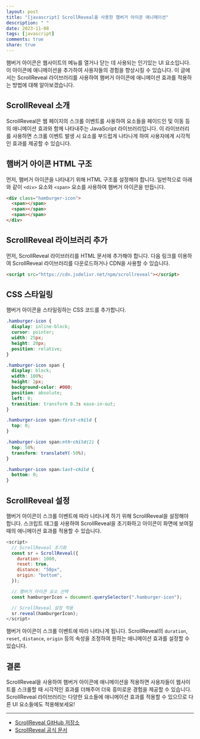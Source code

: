 ```yaml
---
layout: post
title: "[javascript] ScrollReveal을 사용한 햄버거 아이콘 애니메이션"
description: " "
date: 2023-11-08
tags: [javascript]
comments: true
share: true
---
```


햄버거 아이콘은 웹사이트의 메뉴를 열거나 닫는 데 사용되는 인기있는 UI 요소입니다. 이 아이콘에 애니메이션을 추가하여 사용자들의 경험을 향상시킬 수 있습니다. 이 글에서는 ScrollReveal 라이브러리를 사용하여 햄버거 아이콘에 애니메이션 효과를 적용하는 방법에 대해 알아보겠습니다.

## ScrollReveal 소개

ScrollReveal은 웹 페이지의 스크롤 이벤트를 사용하여 요소들을 페이드인 및 이동 등의 애니메이션 효과와 함께 나타내주는 JavaScript 라이브러리입니다. 이 라이브러리를 사용하면 스크롤 이벤트 발생 시 요소를 부드럽게 나타나게 하여 사용자에게 시각적인 효과를 제공할 수 있습니다.

## 햄버거 아이콘 HTML 구조

먼저, 햄버거 아이콘을 나타내기 위해 HTML 구조를 설정해야 합니다. 일반적으로 아래와 같이 `<div>` 요소와 `<span>` 요소를 사용하여 햄버거 아이콘을 만듭니다.

```html
<div class="hamburger-icon">
  <span></span>
  <span></span>
  <span></span>
</div>
```

## ScrollReveal 라이브러리 추가

먼저, ScrollReveal 라이브러리를 HTML 문서에 추가해야 합니다. 다음 링크를 이용하여 ScrollReveal 라이브러리를 다운로드하거나 CDN을 사용할 수 있습니다.

```html
<script src="https://cdn.jsdelivr.net/npm/scrollreveal"></script>
```

## CSS 스타일링

햄버거 아이콘을 스타일링하는 CSS 코드를 추가합니다.

```css
.hamburger-icon {
  display: inline-block;
  cursor: pointer;
  width: 25px;
  height: 20px;
  position: relative;
}

.hamburger-icon span {
  display: block;
  width: 100%;
  height: 2px;
  background-color: #000;
  position: absolute;
  left: 0;
  transition: transform 0.3s ease-in-out;
}

.hamburger-icon span:first-child {
  top: 0;
}

.hamburger-icon span:nth-child(2) {
  top: 50%;
  transform: translateY(-50%);
}

.hamburger-icon span:last-child {
  bottom: 0;
}
```

## ScrollReveal 설정

햄버거 아이콘이 스크롤 이벤트에 따라 나타나게 하기 위해 ScrollReveal을 설정해야 합니다. 스크립트 태그를 사용하여 ScrollReveal을 초기화하고 아이콘이 화면에 보여질 때의 애니메이션 효과를 적용할 수 있습니다.

```javascript
<script>
  // ScrollReveal 초기화
  const sr = ScrollReveal({
    duration: 1000,
    reset: true,
    distance: "50px",
    origin: "bottom",
  });

  // 햄버거 아이콘 요소 선택
  const hamburgerIcon = document.querySelector(".hamburger-icon");

  // ScrollReveal 설정 적용
  sr.reveal(hamburgerIcon);
</script>
```

햄버거 아이콘이 스크롤 이벤트에 따라 나타나게 됩니다. ScrollReveal의 `duration`, `reset`, `distance`, `origin` 등의 속성을 조정하여 원하는 애니메이션 효과를 설정할 수 있습니다.

## 결론

ScrollReveal을 사용하여 햄버거 아이콘에 애니메이션을 적용하면 사용자들이 웹사이트를 스크롤할 때 시각적인 효과를 더해주어 더욱 흥미로운 경험을 제공할 수 있습니다. ScrollReveal 라이브러리는 다양한 요소들에 애니메이션 효과를 적용할 수 있으므로 다른 UI 요소들에도 적용해보세요!

---

- [ScrollReveal GitHub 저장소](https://github.com/jlmakes/scrollreveal)
- [ScrollReveal 공식 문서](https://scrollrevealjs.org/)